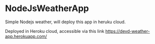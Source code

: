 # NodeJsWeatherApp
Simple Nodejs weather, will deploy this app in heruku cloud.

Deployed in Heroku cloud, accessible via this link https://devd-weather-app.herokuapp.com/
